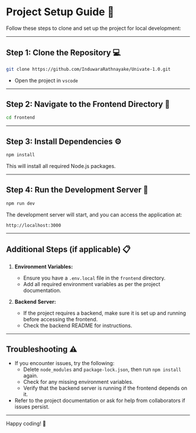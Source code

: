 # Project Setup Guide 🚀

Follow these steps to clone and set up the project for local development:

---

## Step 1: Clone the Repository 💻
```bash
git clone https://github.com/InduwaraRathnayake/Univate-1.0.git
```
- Open the project in `vscode`
---

## Step 2: Navigate to the Frontend Directory 📂
```bash
cd frontend
```

---

## Step 3: Install Dependencies ⚙️
```bash
npm install
```
This will install all required Node.js packages.

---

## Step 4: Run the Development Server 🚀
```bash
npm run dev
```
The development server will start, and you can access the application at:
```
http://localhost:3000
```

---

## Additional Steps (if applicable) 📋
1. **Environment Variables:**
   - Ensure you have a `.env.local` file in the `frontend` directory.
   - Add all required environment variables as per the project documentation.

2. **Backend Server:**
   - If the project requires a backend, make sure it is set up and running before accessing the frontend.
   - Check the backend README for instructions.

---

## Troubleshooting ⚠️
- If you encounter issues, try the following:
  - Delete `node_modules` and `package-lock.json`, then run `npm install` again.
  - Check for any missing environment variables.
  - Verify that the backend server is running if the frontend depends on it.
- Refer to the project documentation or ask for help from collaborators if issues persist.

---

Happy coding! 🎉
